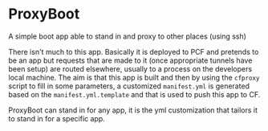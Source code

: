 # ProxyBoot
A simple boot app able to stand in and proxy to other places (using ssh)

There isn't much to this app. Basically it is deployed to PCF and pretends to be an app but
requests that are made to it (once appropriate tunnels have been setup) are routed elsewhere,
usually to a process on the developers local machine.  The aim is that this app is built and
then by using the `cfproxy` script to fill in some parameters, a customized `manifest.yml` is
generated based on the `manifest.yml.template` and that is used to push this app to CF.

ProxyBoot can stand in for any app, it is the yml customization that tailors it to stand in
for a specific app.
